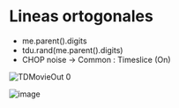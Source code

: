 # Lineas ortogonales

- me.parent().digits
- tdu.rand(me.parent().digits)
- CHOP noise -> Common : Timeslice (On)

![TDMovieOut 0](https://user-images.githubusercontent.com/17475338/127596711-530ebc24-4bd9-4456-b80f-2ef53b01c408.jpg)

![image](https://user-images.githubusercontent.com/17475338/127597079-2d14b9f2-5e91-44f4-a56f-813a6aba8b6d.png)

